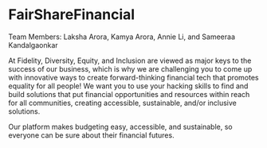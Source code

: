 # FairShareFinancial

Team Members: Laksha Arora, Kamya Arora, Annie Li, and Sameeraa Kandalgaonkar

At Fidelity, Diversity, Equity, and Inclusion are viewed as major keys to the success of our business, 
which is why we are challenging you to come up with innovative ways to create forward-thinking financial tech that promotes equality for all people! 
We want you to use your hacking skills to find and build solutions that put financial opportunities and resources within reach for all communities,
creating accessible, sustainable, and/or inclusive solutions.

Our platform makes budgeting easy, accessible, and sustainable, so everyone can be sure about their financial futures. 
